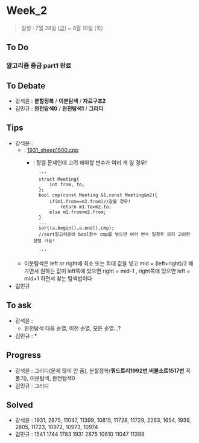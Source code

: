 # Week_2
>일정 : 7월 28일 (금) ~ 8월 10일 (목)

## To Do
### 알고리즘 중급  part1 완료

## To Debate
* 강석윤 : __분할정복__ / __이분탐색__ / __자료구조2__
* 김민규 : __완전탐색0__ / __완전탐색1__ / __그리디__

## Tips

* 강석윤 :
	* : [1931_sheep1500.cpp](https://github.com/1500sheep/DataStructure-Study/blob/master/week_2/1931_sheep1500.cpp)
		* : 정렬 문제인데 고려 해야할 변수가 여러 개 일 경우!
		 
				'''
				struct Meeting{
					int from, to;
				};
				bool cmp(const Meeting &1,const Meeting&m2){
					if(m1.from==m2.from)//같을 경우!
						return m1.to>m2.to;
					else m1.from>m2.from;
				}
				...
				sort(a.begin(),a.end(),cmp);
				//sort알고리즘에 bool함수 cmp를 넣으면 여러 변수 일경우 까지 고려한 정렬 가능! 
		
				'''
	* 이분탐색은 left or right에 최소 또는 최대 값을 넣고 mid = (left+right)/2 해가면서 원하는 값이 left쪽에 있으면 right = mid-1 , right쪽에 있으면 left = mid+1 하면서 찾는 탐색법이다
* 김민규  
	

## To ask

* 강석윤 :
	* 완전탐색 다음 순열, 이전 순열, 모든 순열...?
* 김민규 :
	* 
## Progress

* 강석윤 : 그리디(문제 많이 안 품), 분할정복(__쿼드트리1992번__,__버블소트1517번__ 꼭 풀기), 이분탐색, 완전탐색0
* 김민규 : 그리디

## Solved

* 강석윤 : 1931, 2875, 11047, 11399, 10815, 11728, 11729,  2263, 1654, 1939, 2805, 11723, 10972, 10973, 10974
* 김민규 : 1541 1744 1783 1931 2875 10610 11047 11399